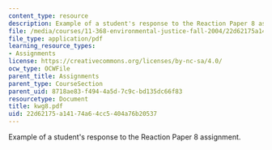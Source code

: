 ```yaml
---
content_type: resource
description: Example of a student's response to the Reaction Paper 8 assignment.
file: /media/courses/11-368-environmental-justice-fall-2004/22d62175a14174a64cc5404a76b20537_kwg8.pdf
file_type: application/pdf
learning_resource_types:
- Assignments
license: https://creativecommons.org/licenses/by-nc-sa/4.0/
ocw_type: OCWFile
parent_title: Assignments
parent_type: CourseSection
parent_uid: 8718ae83-f494-4a5d-7c9c-bd135dc66f83
resourcetype: Document
title: kwg8.pdf
uid: 22d62175-a141-74a6-4cc5-404a76b20537
---
```

Example of a student's response to the Reaction Paper 8 assignment.